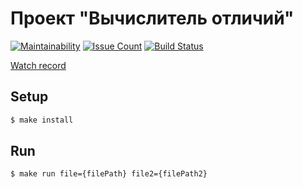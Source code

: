 # Проект "Вычислитель отличий"

[![Maintainability](https://api.codeclimate.com/v1/badges/1b47b8b8bfac1e910b86/maintainability)](https://codeclimate.com/github/Konstantin6487/frontend-project-lvl2/maintainability) [![Issue Count](https://codeclimate.com/github/Konstantin6487/frontend-project-lvl2/badges/issue_count.svg)](https://codeclimate.com/github/Konstantin6487/frontend-project-lvl2) [![Build Status](https://api.travis-ci.org/Konstantin6487/frontend-project-lvl2.svg?branch=master)](https://api.travis-ci.org/Konstantin6487/frontend-project-lvl2)

[Watch record](https://asciinema.org/a/1ZSii0kUhzXvnOoBhOmpd31pS)


## Setup

```sh
$ make install
```
## Run

```sh
$ make run file={filePath} file2={filePath2}
```
